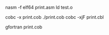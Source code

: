 nasm -f elf64 print.asm
ld test.o

cobc -x print.cob
./print.cob
cobc -xjF print.cbl

gfortran print.cob
